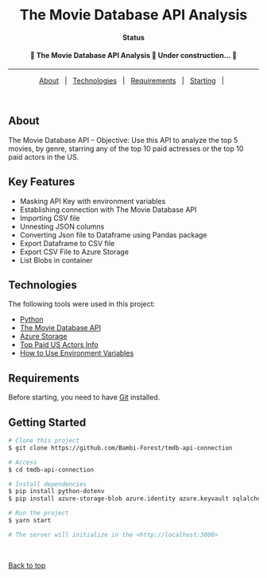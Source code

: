 <div align="center" id="top"> 
 <!-- <img src="" alt="The Movie Database API Analysis" /> -->

  &#xa0;


</div>

<h1 align="center">The Movie Database API Analysis</h1>


<h4 align="center">Status</h4>

<h4 align="center"> 
	🚧  The Movie Database API Analysis 🚀 Under construction...  🚧
</h4> 

<hr> 

<p align="center">
  <a href="#dart-about">About</a> &#xa0; | &#xa0; 
  <a href="#rocket-technologies">Technologies</a> &#xa0; | &#xa0;
  <a href="#white_check_mark-requirements">Requirements</a> &#xa0; | &#xa0;
  <a href="#checkered_flag-starting">Starting</a> &#xa0; | &#xa0;
</p>

<br>

## About ##

The Movie Database API – 
Objective: Use this API to analyze the top 5 movies, by genre, starring any of the top 10 paid actresses or the top 10 paid actors in the US.​

## Key Features ##

- Masking API Key with environment variables
- Establishing connection with The Movie Database API
- Importing CSV file
- Unnesting JSON columns
- Converting Json file to Dataframe using Pandas package
- Export Dataframe to CSV file
- Export CSV File to Azure Storage
- List Blobs in container

## Technologies ##

The following tools were used in this project:

- [Python](https://www.python.org/)
- [The Movie Database API](https://www.themoviedb.org/)
- [Azure Storage](https://learn.microsoft.com/en-us/azure/storage/common/storage-introduction)
- [Top Paid US Actors Info](https://www.statista.com/statistics/655480/all-time-top-grossing-actors-box-office/#:~:text=As%20of%20February%202023%2C%20Samuel,5.72%20billion%20U.S.%20dollars%20domestically.)
- [How to Use Environment Variables](https://www.youtube.com/watch?v=YdgIWTYQ69A)


## Requirements ##

Before starting, you need to have [Git](https://git-scm.com) installed.

## Getting Started ##

```bash
# Clone this project
$ git clone https://github.com/Bambi-Forest/tmdb-api-connection

# Access
$ cd tmdb-api-connection

# Install dependencies
$ pip install python-dotenv
$ pip install azure-storage-blob azure.identity azure.keyvault sqlalchemy pyodbc

# Run the project
$ yarn start

# The server will initialize in the <http://localhost:3000>
```

&#xa0;

<a href="#top">Back to top</a>
